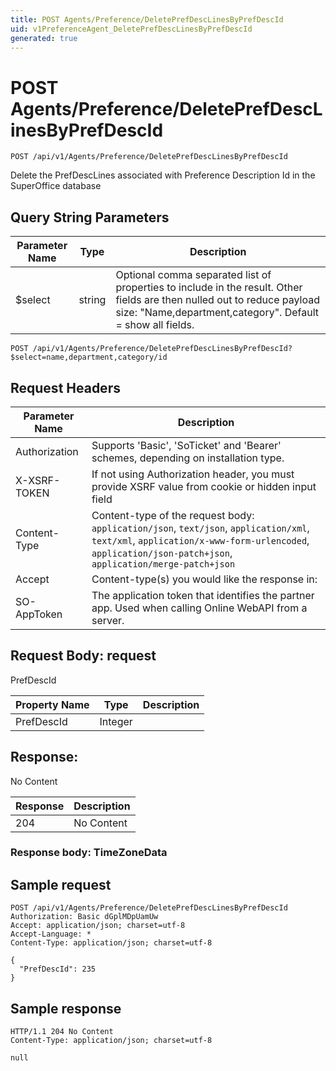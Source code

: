 ```yaml
---
title: POST Agents/Preference/DeletePrefDescLinesByPrefDescId
uid: v1PreferenceAgent_DeletePrefDescLinesByPrefDescId
generated: true
---
```


# POST Agents/Preference/DeletePrefDescLinesByPrefDescId

```http
POST /api/v1/Agents/Preference/DeletePrefDescLinesByPrefDescId
```

Delete the PrefDescLines associated with Preference Description Id in the SuperOffice database







## Query String Parameters

| Parameter Name | Type |  Description |
|----------------|------|--------------|
| $select | string |  Optional comma separated list of properties to include in the result. Other fields are then nulled out to reduce payload size: "Name,department,category". Default = show all fields. |

```http
POST /api/v1/Agents/Preference/DeletePrefDescLinesByPrefDescId?$select=name,department,category/id
```


## Request Headers

| Parameter Name | Description |
|----------------|-------------|
| Authorization  | Supports 'Basic', 'SoTicket' and 'Bearer' schemes, depending on installation type. |
| X-XSRF-TOKEN   | If not using Authorization header, you must provide XSRF value from cookie or hidden input field |
| Content-Type | Content-type of the request body: `application/json`, `text/json`, `application/xml`, `text/xml`, `application/x-www-form-urlencoded`, `application/json-patch+json`, `application/merge-patch+json` |
| Accept         | Content-type(s) you would like the response in:  |
| SO-AppToken | The application token that identifies the partner app. Used when calling Online WebAPI from a server. |

## Request Body: request 

PrefDescId 

| Property Name | Type |  Description |
|----------------|------|--------------|
| PrefDescId | Integer |  |

## Response:

No Content

| Response | Description |
|----------------|-------------|
| 204 | No Content |

### Response body: TimeZoneData


## Sample request

```http!
POST /api/v1/Agents/Preference/DeletePrefDescLinesByPrefDescId
Authorization: Basic dGplMDpUamUw
Accept: application/json; charset=utf-8
Accept-Language: *
Content-Type: application/json; charset=utf-8

{
  "PrefDescId": 235
}
```

## Sample response

```http_
HTTP/1.1 204 No Content
Content-Type: application/json; charset=utf-8

null
```